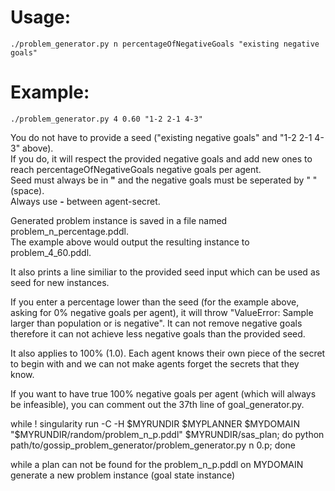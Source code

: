 # Usage:
    ./problem_generator.py n percentageOfNegativeGoals "existing negative goals"
# Example:
    ./problem_generator.py 4 0.60 "1-2 2-1 4-3"

You do not have to provide a seed ("existing negative goals" and "1-2 2-1 4-3" above).<br>
If you do, it will respect the provided negative goals and add new ones to reach percentageOfNegativeGoals negative goals per agent.<br>
Seed must always be in **"** and the negative goals must be seperated by " "(space).<br>
Always use **-** between agent-secret.

Generated problem instance is saved in a file named problem_n_percentage.pddl.<br>
The example above would output the resulting instance to problem_4_60.pddl.

It also prints a line similiar to the provided seed input which can be used as seed for new instances.<br>

If you enter a percentage lower than the seed (for the example above, asking for 0% negative goals per agent), it will throw "ValueError: Sample larger than population or is negative". It can not remove negative goals therefore it can not achieve less negative goals than the provided seed.

It also applies to 100% (1.0). Each agent knows their own piece of the secret to begin with and we can not make agents forget the secrets that they know.

If you want to have true 100% negative goals per agent (which will always be infeasible), you can comment out the 37th line of goal_generator.py.

while ! singularity run -C -H $MYRUNDIR $MYPLANNER $MYDOMAIN "$MYRUNDIR/random/problem_n_p.pddl" $MYRUNDIR/sas_plan; do python path/to/gossip_problem_generator/problem_generator.py n 0.p; done

while a plan can not be found for the problem_n_p.pddl on MYDOMAIN
    generate a new problem instance (goal state instance)

